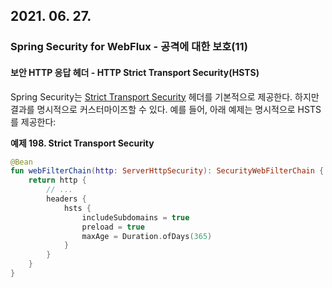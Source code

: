 ## 2021. 06. 27.

### Spring Security for WebFlux - 공격에 대한 보호(11)

#### 보안 HTTP 응답 헤더 - HTTP Strict Transport Security(HSTS)

Spring Security는 [Strict Transport Security][security-headers-hsts] 헤더를 기본적으로 제공한다. 하지만 결과를 명시적으로 커스터마이즈할 수 있다. 예를 들어, 아래 예제는 명시적으로 HSTS를 제공한다:

**예제 198. Strict Transport Security**

```kotlin
@Bean
fun webFilterChain(http: ServerHttpSecurity): SecurityWebFilterChain {
    return http {
        // ...
        headers {
            hsts {
                includeSubdomains = true
                preload = true
                maxAge = Duration.ofDays(365)
            }
        }
    }
}
```



[security-headers-hsts]: https://docs.spring.io/spring-security/site/docs/5.4.1/reference/html5/#headers-hsts